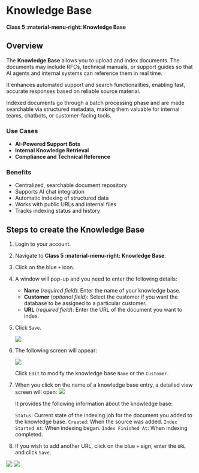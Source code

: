 # Knowledge Base

**Class 5 :material-menu-right: Knowledge Base**

## Overview

The **Knowledge Base** allows you to upload and index documents. The documents may include RFCs, technical manuals, or support guides so that AI agents and internal systems can reference them in real time.

It enhances automated support and search functionalities, enabling fast, accurate responses based on reliable source material.

Indexed documents go through a batch processing phase and are made searchable via structured metadata, making them valuable for internal teams, chatbots, or customer-facing tools.

### Use Cases

+ **AI-Powered Support Bots**
+ **Internal Knowledge Retrieval**
+ **Compliance and Technical Reference**

### Benefits

+ Centralized, searchable document repository
+ Supports AI chat integration
+ Automatic indexing of structured data
+ Works with public URLs and internal files
+ Tracks indexing status and history

## Steps to create the Knowledge Base

1. Login to your account.
2. Navigate to **Class 5 :material-menu-right: Knowledge Base**.
3. Click on the blue `+` icon.
4. A window will pop-up and you need to enter the following details:
    + **Name** (*required field*): Enter the name of your knowledge base.
    + **Customer** (*optional field*): Select the customer if you want the database to be assigned to a particular customer.
    + **URL** (*required field*): Enter the URL of the document you want to index.
5. Click `Save`.

    <img src= "/class5/img/kb1.png">

6. The following screen will appear:

    <img src= "/class5/img/kb2.png">

    Click `Edit` to modify the knowledge base `Name` or the `Customer`.

7. When you click on the name of a knowledge base entry, a detailed view screen will open:
   <img src= "/class5/img/kb3.png">

    It provides the following information about the knowledge base:

    `Status`: Current state of the indexing job for the document you added to the knowledge base.
    `Created`: When the source was added.
    `Index Started At`: When indexing began.
    `Index Finished At`: When indexing completed.

8. If you wish to add another URL, click on the blue `+` sign, enter the `URL` and click `Save`.

<img src= "/class5/img/kb4.png">

<img src= "/class5/img/kb5.png">

